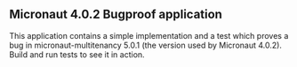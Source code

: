 ## Micronaut 4.0.2 Bugproof application

This application contains a simple implementation and a test which proves a bug in micronaut-multitenancy 5.0.1 (the version used
by Micronaut 4.0.2).
Build and run tests to see it in action. 
